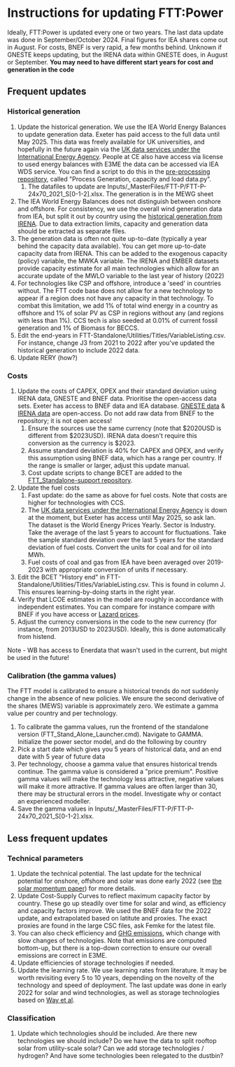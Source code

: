 # Instructions for updating FTT:Power
Ideally, FTT:Power is updated every one or two years. The last data update was done in September/October 2024. Final figures for IEA shares come out in August. For costs, BNEF is very rapid, a few months behind. Unknown if GNESTE keeps updating, but the IRENA data within GNESTE does, in August or September. **You may need to have different start years for cost and generation in the code**

## Frequent updates
### Historical generation
1. Update the historical generation. We use the IEA World Energy Balances to update generation data. Exeter has paid access to the full data until May 2025. This data was freely available for UK universities, and hopefully in the future again via the [UK data services under the International Energy Agency](https://stats2.digitalresources.jisc.ac.uk/index.aspx?r=721229&DataSetCode=IEA_CO2_AB). People at CE also have access via license to used energy balances with E3ME the data can be accessed via IEA WDS service. You can find a script to do this in the [pre-processing repository](https://github.com/cpmodel/FTT_Standalone-support/tree/main/FTT-Power%20updates), called "Process Generation, capacity and load data.py".  
    1. The datafiles to update are Inputs/_MasterFiles/FTT-P/FTT-P-24x70_2021_S[0-1-2].xlsx. The generation is in the MEWG sheet
3. The IEA World Energy Balances does not distinguish between onshore and offshore. For consistency, we use the overall wind generation data from IEA, but split it out by country using the [historical generation from IRENA](https://pxweb.irena.org/pxweb/en/IRENASTAT). Due to data extraction limits, capacity and generation data should be extracted as separate files.
4. The generation data is often not quite up-to-date (typically a year behind the capacity data available). You can get more up-to-date capacity data from IRENA. This can be added to the exogenous capacity (policy) variable, the MWKA variable. The IRENA and EMBER datasets provide capacity estimate for all main technologies which allow for an accurate update of the MWLO variable to the last year of history (2022)   
5. For technologies like CSP and offshore, introduce a 'seed' in countries without. The FTT code base does not allow for a new technology to appear if a region does not have any capacity in that technology. To combat this limitation, we add 1% of total wind energy in a country as offshore and 1% of solar PV as CSP in regions without any (and regions with less than 1%). CCS tech is also seeded at 0.01% of current fossil generation and 1% of Biomass for BECCS.
6. Edit the end-years in FTT-Standalone/Utilities/Titles/VariableListing.csv. For instance, change J3 from 2021 to 2022 after you've updated the historical generation to include 2022 data. 
7. Update RERY (how?)

### Costs
1. Update the costs of CAPEX, OPEX and their standard deviation using IRENA data, GNESTE and BNEF data. Prioritise the open-access data sets. Exeter has access to BNEF data and IEA database. [GNESTE data](https://github.com/iain-staffell/GNESTE) & [IRENA data](https://www.irena.org/-/media/Files/IRENA/Agency/Publication/2024/Sep/IRENA_Renewable_power_generation_costs_in_2023.pdf) are open-access. Do not add raw data from BNEF to the repository; it is not open access! 
    1. Ensure the sources use the same currency (note that $2020USD is different from $2023USD). IRENA data doesn't require this conversion as the currency is $2023.
    2. Assume standard deviation is 40% for CAPEX and OPEX, and verify this assumption using BNEF data, which has a range per country. If the range is smaller or larger, adjust this update manual.
    3. Cost update scripts to change BCET are added to the [FTT_Standalone-support repository](https://github.com/cpmodel/FTT_Standalone-support/tree/main/FTT-Power%20updates/Cost%20update%202024).
2. Update the fuel costs
    1.  Fast update: do the same as above for fuel costs. Note that costs are higher for technologies with CCS.
    2.  The [UK data services under the International Energy Agency](https://stats2.digitalresources.jisc.ac.uk/index.aspx?r=721229&DataSetCode=IEA_CO2_AB) is down at the moment, but Exeter has access until May 2025, so ask Ian. The dataset is the World Energy Prices Yearly. Sector is Industry. Take the average of the last 5 years to account for fluctuations. Take the sample standard deviation over the last 5 years for the standard deviation of fuel costs. Convert the units for coal and for oil into MWh. 
    3.  Fuel costs of coal and gas from IEA have been averaged over 2019-2023 with appropriate conversion of units if necessary.
3. Edit the BCET "History end" in FTT-Standalone/Utilities/Titles/VariableListing.csv. This is found in column J. This ensures learning-by-doing starts in the right year.
4. Verify that LCOE estimates in the model are roughly in accordance with independent estimates. You can compare for instance compare with BNEF if you have access or [Lazard prices](https://www.lazard.com/research-insights/levelized-cost-of-energyplus/).
5. Adjust the currency conversions in the code to the new currency (for instance, from 2013USD to 2023USD). Ideally, this is done automatically from histend.

Note - WB has access to Enerdata that wasn't used in the current, but might be used in the future!

### Calibration (the gamma values)
The FTT model is calibrated to ensure a historical trends do not suddenly change in the absence of new policies. We ensure the second derivative of the shares (MEWS) variable is approximately zero. We estimate a gamma value per country and per technology. 
1. To calibrate the gamma values, run the frontend of the standalone version (FTT_Stand_Alone_Launcher.cmd). Navigate to GAMMA. Initialize the power sector model, and do the following by country
2. Pick a start date which gives you 5 years of historical data, and an end date with 5 year of future data
3. Per technology, choose a gamma value that ensures historical trends continue. The gamma value is considered a "price premium". Positive gamma values will make the technology less attractive, negative values will make it more attractive. If gamma values are often larger than 30, there may be structural errors in the model. Investigate why or contact an experienced modeller. 
4. Save the gamma values in Inputs/_MasterFiles/FTT-P/FTT-P-24x70_2021_S[0-1-2].xlsx. 

## Less frequent updates

### Technical parameters
1. Update the technical potential. The last update for the technical potential for onshore, offshore and solar was done early 2022 (see [the solar momentum paper](https://www.nature.com/articles/s41467-023-41971-7?utm_source=rct_congratemailt&utm_medium=email&utm_campaign=oa_20231017&utm_content=10.1038/s41467-023-41971-7#Sec6)) for more details. 
2. Update Cost-Supply Curves to reflect maximum capacity factor by country. These go up steadily over time for solar and wind, as efficiency and capacity factors improve. We used the BNEF data for the 2022 update, and extrapolated based on latitute and proxies. The exact proxies are found in the large CSC files, ask Femke for the latest file.
3. You can also check efficiency and [GHG emissions](https://www.ipcc.ch/site/assets/uploads/2018/02/ipcc_wg3_ar5_annex-iii.pdf#page=7), which change with slow changes of technologies.  Note that emissions are computed bottom-up, but there is a top-down correction to ensure our overall emissions are correct in E3ME.
4. Update efficiencies of storage technologies if needed.
5. Update the learning rate. We use learning rates from literature. It may be worth revisiting every 5 to 10 years, depending on the novelty of the technology and speed of deployment. The last update was done in early 2022 for solar and wind technologies, as well as storage technologies based on [Way et al](https://www.sciencedirect.com/science/article/pii/S254243512200410X). 

### Classification
1. Update which technologies should be included. Are there new technologies we should include? Do we have the data to split rooftop solar from utility-scale solar? Can we add storage technologies / hydrogen? And have some technologies been relegated to the dustbin?
